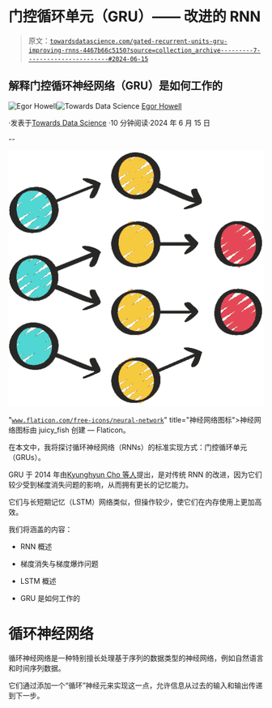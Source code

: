 # 门控循环单元（GRU）—— 改进的 RNN

> 原文：[`towardsdatascience.com/gated-recurrent-units-gru-improving-rnns-4467b66c5150?source=collection_archive---------7-----------------------#2024-06-15`](https://towardsdatascience.com/gated-recurrent-units-gru-improving-rnns-4467b66c5150?source=collection_archive---------7-----------------------#2024-06-15)

## 解释门控循环神经网络（GRU）是如何工作的

[](https://medium.com/@egorhowell?source=post_page---byline--4467b66c5150--------------------------------)![Egor Howell](https://medium.com/@egorhowell?source=post_page---byline--4467b66c5150--------------------------------)[](https://towardsdatascience.com/?source=post_page---byline--4467b66c5150--------------------------------)![Towards Data Science](https://towardsdatascience.com/?source=post_page---byline--4467b66c5150--------------------------------) [Egor Howell](https://medium.com/@egorhowell?source=post_page---byline--4467b66c5150--------------------------------)

·发表于[Towards Data Science](https://towardsdatascience.com/?source=post_page---byline--4467b66c5150--------------------------------) ·10 分钟阅读·2024 年 6 月 15 日

--

![](img/c751c90c4f7c68dff3f32198562febf8.png)

"[`www.flaticon.com/free-icons/neural-network`](https://www.flaticon.com/free-icons/neural-network)" title="神经网络图标">神经网络图标由 juicy_fish 创建 — Flaticon。

在本文中，我将探讨循环神经网络（RNNs）的标准实现方式：门控循环单元（GRUs）。

GRU 于 2014 年由[Kyunghyun Cho 等人](https://arxiv.org/abs/1406.1078)提出，是对传统 RNN 的改进，因为它们较少受到梯度消失问题的影响，从而拥有更长的记忆能力。

它们与长短期记忆（LSTM）网络类似，但操作较少，使它们在内存使用上更加高效。

我们将涵盖的内容：

+   RNN 概述

+   梯度消失与梯度爆炸问题

+   LSTM 概述

+   GRU 是如何工作的

# 循环神经网络

循环神经网络是一种特别擅长处理基于序列的数据类型的神经网络，例如自然语言和时间序列数据。

它们通过添加一个“循环”神经元来实现这一点，允许信息从过去的输入和输出传递到下一步。
